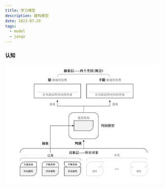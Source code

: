 ```yaml
---
title: 学习模型
description: 建构模型
date: 2023-07-29
tags:
  - model
  - jango
---
```


### 认知

![rz_mode](./images/rz_mode.jpg)
